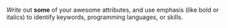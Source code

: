 _Write_ out **some** of your awesome attributes, and use emphasis (like bold or italics) to identify keywords, programming languages, or skills. 

